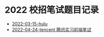 # 2022 校招笔试题目记录

- [2022-03-15-hulu](2022-03-15-hulu)
- [2022-04-24-tencent 腾讯实习前端笔试](2022-04-24-tencent)
